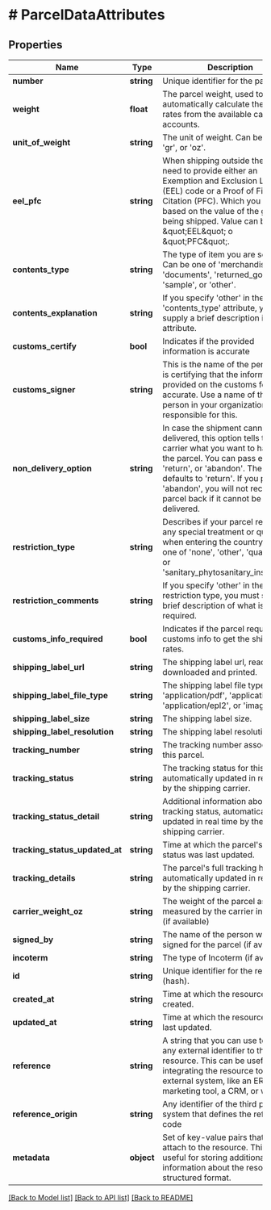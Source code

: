 # # ParcelDataAttributes

## Properties

Name | Type | Description | Notes
------------ | ------------- | ------------- | -------------
**number** | **string** | Unique identifier for the parcel | [optional]
**weight** | **float** | The parcel weight, used to automatically calculate the tax rates from the available carrier accounts. | [optional]
**unit_of_weight** | **string** | The unit of weight. Can be one of &#39;gr&#39;, or &#39;oz&#39;. | [optional]
**eel_pfc** | **string** | When shipping outside the US, you need to provide either an Exemption and Exclusion Legend (EEL) code or a Proof of Filing Citation (PFC). Which you need is based on the value of the goods being shipped. Value can be one of \&quot;EEL\&quot; o \&quot;PFC\&quot;. | [optional]
**contents_type** | **string** | The type of item you are sending. Can be one of &#39;merchandise&#39;, &#39;gift&#39;, &#39;documents&#39;, &#39;returned_goods&#39;, &#39;sample&#39;, or &#39;other&#39;. | [optional]
**contents_explanation** | **string** | If you specify &#39;other&#39; in the &#39;contents_type&#39; attribute, you must supply a brief description in this attribute. | [optional]
**customs_certify** | **bool** | Indicates if the provided information is accurate | [optional]
**customs_signer** | **string** | This is the name of the person who is certifying that the information provided on the customs form is accurate. Use a name of the person in your organization who is responsible for this. | [optional]
**non_delivery_option** | **string** | In case the shipment cannot be delivered, this option tells the carrier what you want to happen to the parcel. You can pass either &#39;return&#39;, or &#39;abandon&#39;. The value defaults to &#39;return&#39;. If you pass &#39;abandon&#39;, you will not receive the parcel back if it cannot be delivered. | [optional]
**restriction_type** | **string** | Describes if your parcel requires any special treatment or quarantine when entering the country. Can be one of &#39;none&#39;, &#39;other&#39;, &#39;quarantine&#39;, or &#39;sanitary_phytosanitary_inspection&#39;. | [optional]
**restriction_comments** | **string** | If you specify &#39;other&#39; in the restriction type, you must supply a brief description of what is required. | [optional]
**customs_info_required** | **bool** | Indicates if the parcel requires customs info to get the shipping rates. | [optional]
**shipping_label_url** | **string** | The shipping label url, ready to be downloaded and printed. | [optional]
**shipping_label_file_type** | **string** | The shipping label file type. One of &#39;application/pdf&#39;, &#39;application/zpl&#39;, &#39;application/epl2&#39;, or &#39;image/png&#39;. | [optional]
**shipping_label_size** | **string** | The shipping label size. | [optional]
**shipping_label_resolution** | **string** | The shipping label resolution. | [optional]
**tracking_number** | **string** | The tracking number associated to this parcel. | [optional]
**tracking_status** | **string** | The tracking status for this parcel, automatically updated in real time by the shipping carrier. | [optional]
**tracking_status_detail** | **string** | Additional information about the tracking status, automatically updated in real time by the shipping carrier. | [optional]
**tracking_status_updated_at** | **string** | Time at which the parcel&#39;s tracking status was last updated. | [optional]
**tracking_details** | **string** | The parcel&#39;s full tracking history, automatically updated in real time by the shipping carrier. | [optional]
**carrier_weight_oz** | **string** | The weight of the parcel as measured by the carrier in ounces (if available) | [optional]
**signed_by** | **string** | The name of the person who signed for the parcel (if available) | [optional]
**incoterm** | **string** | The type of Incoterm (if available). | [optional]
**id** | **string** | Unique identifier for the resource (hash). | [optional]
**created_at** | **string** | Time at which the resource was created. | [optional]
**updated_at** | **string** | Time at which the resource was last updated. | [optional]
**reference** | **string** | A string that you can use to add any external identifier to the resource. This can be useful for integrating the resource to an external system, like an ERP, a marketing tool, a CRM, or whatever. | [optional]
**reference_origin** | **string** | Any identifier of the third party system that defines the reference code | [optional]
**metadata** | **object** | Set of key-value pairs that you can attach to the resource. This can be useful for storing additional information about the resource in a structured format. | [optional]

[[Back to Model list]](../../README.md#models) [[Back to API list]](../../README.md#endpoints) [[Back to README]](../../README.md)
